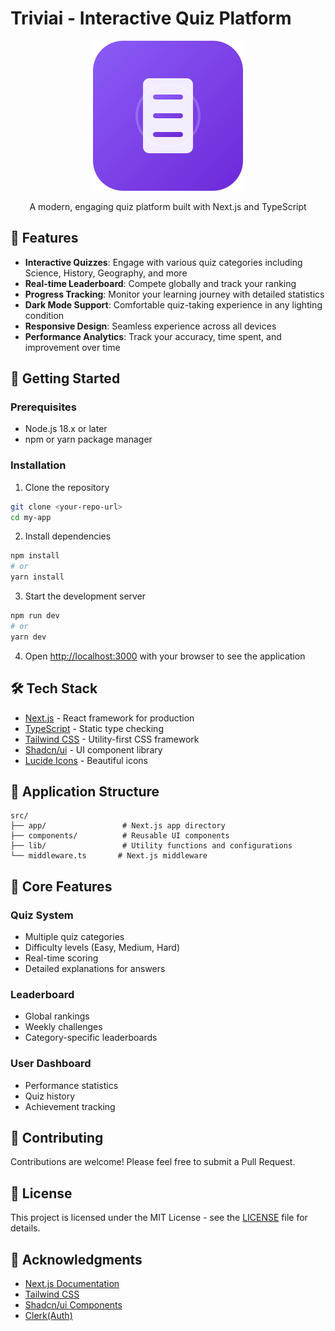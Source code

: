 # Triviai - Interactive Quiz Platform

<div align="center">

![Triviai Logo](public/triviai-logo.svg)

A modern, engaging quiz platform built with Next.js and TypeScript

</div>

## 🌟 Features

- **Interactive Quizzes**: Engage with various quiz categories including Science, History, Geography, and more
- **Real-time Leaderboard**: Compete globally and track your ranking
- **Progress Tracking**: Monitor your learning journey with detailed statistics
- **Dark Mode Support**: Comfortable quiz-taking experience in any lighting condition
- **Responsive Design**: Seamless experience across all devices
- **Performance Analytics**: Track your accuracy, time spent, and improvement over time

## 🚀 Getting Started

### Prerequisites

- Node.js 18.x or later
- npm or yarn package manager

### Installation

1. Clone the repository
```bash
git clone <your-repo-url>
cd my-app
```

2. Install dependencies
```bash
npm install
# or
yarn install
```

3. Start the development server
```bash
npm run dev
# or
yarn dev
```

4. Open [http://localhost:3000](http://localhost:3000) with your browser to see the application

## 🛠 Tech Stack

- [Next.js](https://nextjs.org/) - React framework for production
- [TypeScript](https://www.typescriptlang.org/) - Static type checking
- [Tailwind CSS](https://tailwindcss.com/) - Utility-first CSS framework
- [Shadcn/ui](https://ui.shadcn.com/) - UI component library
- [Lucide Icons](https://lucide.dev/) - Beautiful icons

## 📱 Application Structure

```
src/
├── app/                 # Next.js app directory
├── components/          # Reusable UI components
├── lib/                 # Utility functions and configurations
└── middleware.ts       # Next.js middleware
```

## 🎯 Core Features

### Quiz System
- Multiple quiz categories
- Difficulty levels (Easy, Medium, Hard)
- Real-time scoring
- Detailed explanations for answers

### Leaderboard
- Global rankings
- Weekly challenges
- Category-specific leaderboards

### User Dashboard
- Performance statistics
- Quiz history
- Achievement tracking

## 🤝 Contributing

Contributions are welcome! Please feel free to submit a Pull Request.

## 📄 License

This project is licensed under the MIT License - see the [LICENSE](LICENSE) file for details.

## 🙏 Acknowledgments

- [Next.js Documentation](https://nextjs.org/docs)
- [Tailwind CSS](https://tailwindcss.com/)
- [Shadcn/ui Components](https://ui.shadcn.com/)
- [Clerk(Auth)](https://clerk.com/)